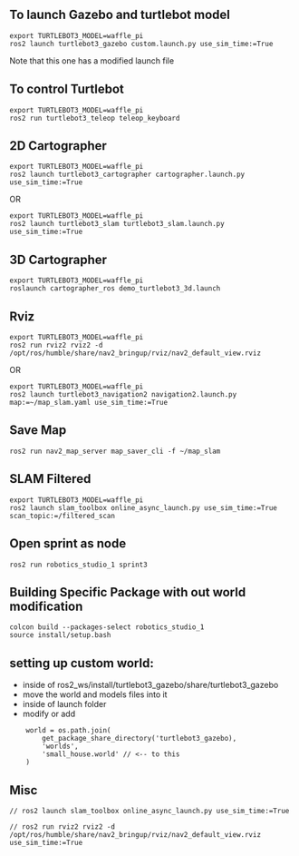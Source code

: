## To launch Gazebo and turtlebot model
```
export TURTLEBOT3_MODEL=waffle_pi
ros2 launch turtlebot3_gazebo custom.launch.py use_sim_time:=True
```
Note that this one has a modified launch file

## To control Turtlebot
```
export TURTLEBOT3_MODEL=waffle_pi
ros2 run turtlebot3_teleop teleop_keyboard
```

## 2D Cartographer
```
export TURTLEBOT3_MODEL=waffle_pi
ros2 launch turtlebot3_cartographer cartographer.launch.py use_sim_time:=True
```
OR
```
export TURTLEBOT3_MODEL=waffle_pi
ros2 launch turtlebot3_slam turtlebot3_slam.launch.py use_sim_time:=True
```
## 3D Cartographer
```
export TURTLEBOT3_MODEL=waffle_pi
roslaunch cartographer_ros demo_turtlebot3_3d.launch
```

## Rviz
```
export TURTLEBOT3_MODEL=waffle_pi
ros2 run rviz2 rviz2 -d /opt/ros/humble/share/nav2_bringup/rviz/nav2_default_view.rviz
```
OR
```
export TURTLEBOT3_MODEL=waffle_pi
ros2 launch turtlebot3_navigation2 navigation2.launch.py map:=~/map_slam.yaml use_sim_time:=True
```

## Save Map
```
ros2 run nav2_map_server map_saver_cli -f ~/map_slam
```

## SLAM Filtered
```
export TURTLEBOT3_MODEL=waffle_pi
ros2 launch slam_toolbox online_async_launch.py use_sim_time:=True scan_topic:=/filtered_scan
```

## Open sprint as node
```
ros2 run robotics_studio_1 sprint3
```

## Building Specific Package with out world modification
```
colcon build --packages-select robotics_studio_1
source install/setup.bash
```

## setting up custom world:
* inside of ros2_ws/install/turtlebot3_gazebo/share/turtlebot3_gazebo
* move the world and models files into it
* inside of launch folder
* modify or add
```
    world = os.path.join(
        get_package_share_directory('turtlebot3_gazebo),
        'worlds',
        'small_house.world' // <-- to this
    )
```



## Misc
```
// ros2 launch slam_toolbox online_async_launch.py use_sim_time:=True

// ros2 run rviz2 rviz2 -d /opt/ros/humble/share/nav2_bringup/rviz/nav2_default_view.rviz use_sim_time:=True
```
